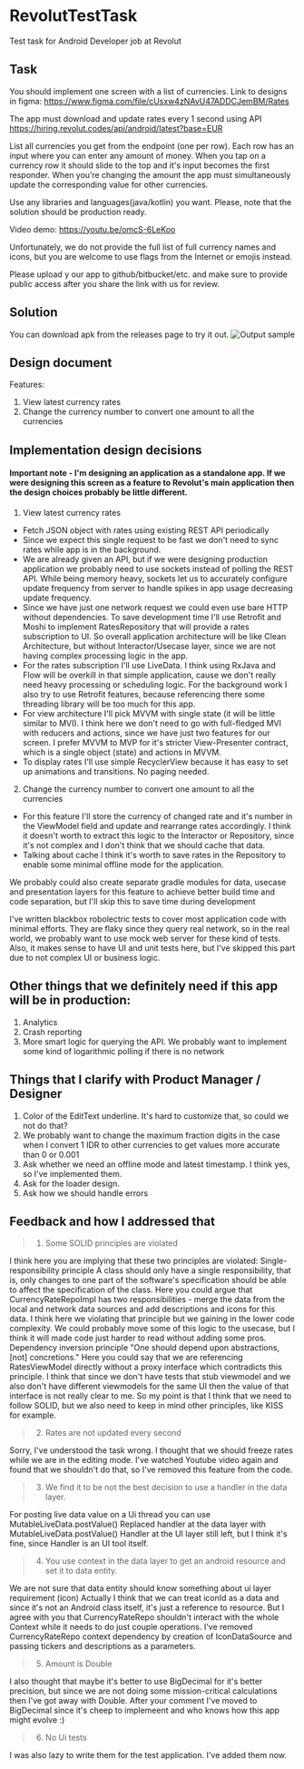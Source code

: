 # RevolutTestTask
Test task for Android Developer job at Revolut

## Task
You should implement one screen with a list of currencies. Link to designs in figma: 
https://www.figma.com/file/cUsxw4zNAvU47ADDCJemBM/Rates
 
The app must download and update rates every 1 second using API 
https://hiring.revolut.codes/api/android/latest?base=EUR 
 
List all currencies you get from the endpoint (one per row). Each row has an input where 
you can enter any amount of money. When you tap on a currency row it should slide to 
the top and it's input becomes the first responder. When you’re changing the amount 
the app must simultaneously update the corresponding value for other currencies. 
 
Use any libraries and languages(java/kotlin) you want. Please, note that the solution 
should be ​production ready. 
 
Video demo: ​https://youtu.be/omcS-6LeKoo  
 
Unfortunately, we do not provide the full list of full currency names and icons, but you 
are welcome to use flags from the Internet or emojis instead. 
 
Please​ upload y​ our​ app ​to ​github/bitbucket/etc. an​d make sure to provide public access 
after you share the link with us for review. 

## Solution
You can download apk from the releases page to try it out.
![Output sample](https://github.com/DAlexIV/RevolutTestTask/raw/master/demo.gif)

## Design document
Features:
1. View latest currency rates
2. Change the currency number to convert one amount to all the currencies

## Implementation design decisions
#### Important note - I'm designing an application as a standalone app. If we were designing this screen as a feature to Revolut's main application then the design choices probably be little different.

1. View latest currency rates
  * Fetch JSON object with rates using existing REST API periodically
  * Since we expect this single request to be fast we don't need to sync rates while app is in the background.
  * We are already given an API, but if we were designing production application we probably need to use sockets instead of polling the REST API. While being memory heavy, sockets let us to accurately configure update frequency from server to handle spikes in app usage decreasing update frequency. 
  * Since we have just one network request we could even use bare HTTP without dependencies. To save development time I'll use Retrofit and Moshi to implement RatesRepository that will provide a rates subscription to UI. So overall application architecture will be like Clean Architecture, but without Interactor/Usecase layer, since we are not having complex processing logic in the app.
  * For the rates subscription I'll use LiveData. I think using RxJava and Flow will be overkill in that simple application, cause we don't really need heavy processing or scheduling logic. For the background work I also try to use Retrofit features, because referencing there some threading library will be too much for this app.
  * For view architecture I'll pick MVVM with single state (it will be little similar to MVI). I think here we don't need to go with full-fledged MVI with reducers and actions, since we have just two features for our screen. I prefer MVVM to MVP for it's stricter View-Presenter contract, which is a single object (state) and actions in MVVM.
  * To display rates I'll use simple RecyclerView because it has easy to set up animations and transitions. No paging needed.
    
2. Change the currency number to convert one amount to all the currencies
  * For this feature I'll store the currency of changed rate and it's number in the ViewModel field and update and rearrange rates accordingly. I think it doesn't worth to extract this logic to the Interactor or Repository, since it's not complex and I don't think that we should cache that data.
  * Talking about cache I think it's worth to save rates in the Repository to enable some minimal offline mode for the application.

We probably could also create separate gradle modules for data, usecase and presentation layers for this feature
to achieve better build time and code separation, but I'll skip this to save time during development

I've written blackbox robolectric tests to cover most application code with minimal efforts.
They are flaky since they query real network, so in the real world, we probably want to use
mock web server for these kind of tests. Also, it makes sense to have UI and unit tests here, but
I've skipped this part due to not complex UI or business logic.
    
    
## Other things that we definitely need if this app will be in production:
1. Analytics
2. Crash reporting
3. More smart logic for querying the API. We probably want to implement some kind of logarithmic polling if there is no network

## Things that I clarify with Product Manager / Designer
1. Color of the EditText underline. It's hard to customize that, so could we not do that?
2. We probably want to change the maximum fraction digits in the case when I convert 1 IDR to other currencies to get values more accurate than 0 or 0.001
3. Ask whether we need an offline mode and latest timestamp. I think yes, so I've implemented them.
4. Ask for the loader design.
5. Ask how we should handle errors

## Feedback and how I addressed that
> 1. Some SOLID principles are violated


I think here you are implying that these two principles are violated:
Single-responsibility principle
    A class should only have a single responsibility, that is, only changes to one part
    of the software's specification should be able to affect the specification of the class.
Here you could argue that CurrencyRateRepoImpl has two responsibilities - merge the data from the
local and network data sources and add descriptions and icons for this data.
I think here we violating that principle but we gaining in the lower code complexity. We could
probably move some of this logic to the usecase, but I think it will made code just harder to read
without adding some pros.
Dependency inversion principle
    "One should depend upon abstractions, [not] concretions."
Here you could say that we are referencing RatesViewModel directly without a proxy interface which
contradicts this principle. I think that since we don't have tests that stub viewmodel and
we also don't have different viewmodels for the same UI then the value of that interface is not
really clear to me.
So my point is that I think that we need to follow SOLID, but we also need to keep in mind other
principles, like KISS for example.


> 2. Rates are not updated every second


Sorry, I've understood the task wrong. I thought that we should freeze rates while we are in the
editing mode. I've watched Youtube video again and found that we shouldn't do that, so I've removed
this feature from the code.


> 3. We find it to be not the best decision to use a handler in the data layer.


For posting live data value on a Ui thread you can use MutableLiveData.postValue()
Replaced handler at the data layer with MutableLiveData.postValue()
Handler at the UI layer still left, but I think it's fine, since Handler is an UI tool itself.


> 4. You use context in the data layer to get an android resource and set it to data entity.


We are not sure that data entity should know something about ui layer requirement (icon)
Actually I think that we can treat iconId as a data and since it's not an Android class itself, it's
just a reference to resource. But I agree with you that CurrencyRateRepo shouldn't interact with
the whole Context while it needs to do just couple operations. I've removed CurrencyRateRepo context
dependency by creation of IconDataSource and passing tickers and descriptions as a parameters.


> 5. Amount is Double


I also thought that maybe it's better to use BigDecimal for it's better precision,
but since we are not doing some mission-critical calculations then I've got away with Double.
After your comment I've moved to BigDecimal since it's cheep to implemeent and
who knows how this app might evolve :)


> 6. No Ui tests


I was also lazy to write them for the test application. I've added them now.
